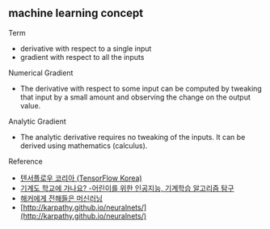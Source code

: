 ## machine learning concept  

Term
- derivative with respect to a single input
- gradient with respect to all the inputs

Numerical Gradient
- The derivative with respect to some input can be computed by tweaking that input by a small amount and observing the change on the output value.

Analytic Gradient
- The analytic derivative requires no tweaking of the inputs. It can be derived using mathematics (calculus).











Reference
- [텐서플로우 코리아 (TensorFlow Korea)](https://tensorflowkorea.wordpress.com)
- [기계도 학교에 가나요? -어린이를 위한 인공지능, 기계학습 알고리즘 탐구](https://tensorflowkorea.files.wordpress.com/2016/10/e18480e185b5e18480e185a8e18483e185a9e18492e185a1e186a8e18480e185ade1848be185a6e18480e185a1e18482e185a1e1848be185ad-e18487e185a1e186a8.pdf)
- [해커에게 전해들은 머신러닝](http://www.hanbit.co.kr/store/education/edu_view.html?p_code=S4788493436)
- [http://karpathy.github.io/neuralnets/](http://karpathy.github.io/neuralnets/)
